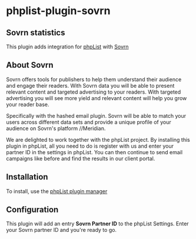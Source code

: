 # phplist-plugin-sovrn

## Sovrn statistics

This plugin adds integration for [phpList](https://github.com/phpList/phplist3) with [Sovrn](https://www.sovrn.com)

## About Sovrn

Sovrn offers tools for publishers to help them understand their audience and engage their readers. With Sovrn data you will be able to present relevant content and targeted advertising to your readers. With targeted advertising you will see more yield and relevant content will help you grow your reader base.

Specifically with the hashed email plugin. Sovrn will be able to match your users across different data sets and provide a unique profile of your audience on Sovrn's platform //Meridian.

We are delighted to work together with the phpList project. By installing this plugin in phpList, all you need to do is register with us and enter your partner ID in the settings in phpList. You can then continue to send email campaigns like before and find the results in our client portal.

## Installation

To install, use the [phpList plugin manager](https://www.phplist.org/manual/ch042_phplist-plugins.xhtml)
 
## Configuration

This plugin will add an entry **Sovrn Partner ID** to the phpList Settings. Enter your Sovrn partner ID and you're ready to go.
